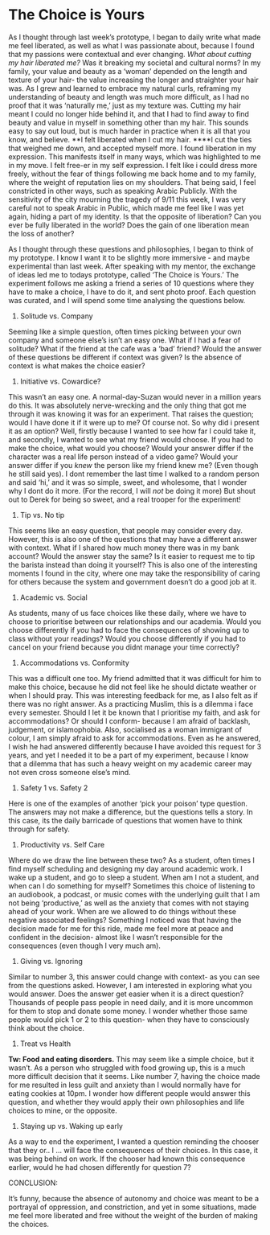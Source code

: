 <h1> The Choice is Yours </h1>

As I thought through last week’s prototype, I began to daily write what made me feel liberated, as well as what I was passionate about, because I found that my passions were contextual and ever changing. *What about cutting my hair liberated me?* Was it breaking my societal and cultural norms? In my family, your value and beauty as a ‘woman’ depended on the length and texture of your hair- the value increasing the longer and straighter your hair was. As I grew and learned to embrace my natural curls, reframing my understanding of beauty and length was much more difficult, as I had no proof that it was ‘naturally me,’ just as my texture was. Cutting my hair meant I could no longer hide behind it, and that I had to find away to find beauty and value in myself in something other than my hair. This sounds easy to say out loud, but is much harder in practice when  it is all that you know, and believe. **I felt liberated when I cut my hair. ****I cut the ties that weighed me down, and accepted myself more. I found liberation in my expression. This manifests itself in many ways, which was highlighted to me in my move. I felt free-er in my self expression. I felt like i could dress more freely, without the fear of things following me back home and to my family, where the weight of reputation lies on my shoulders. That being said, I feel constricted in other ways, such as speaking Arabic Publicly. With the sensitivity of the city mourning the tragedy of 9/11 this week, I was very careful not to speak Arabic in Public, which made me feel like I was yet again, hiding a part of my identity. Is that the opposite of liberation? Can you ever be fully liberated in the world? Does the gain of one liberation mean the loss of another?

As I thought through these questions and philosophies, I began to think of my prototype. I know I want it to be slightly more immersive - and maybe experimental than last week. After speaking with my mentor, the exchange of ideas led me to todays prototype, called ‘The Choice is Yours.’ The experiment follows me asking a friend a series of 10 questions where they have to make a choice, I have to do it, and sent photo proof. Each question was curated, and I will spend some time analysing the questions below.

1. Solitude vs. Company

Seeming like a simple question, often times picking between your own company and someone else’s isn’t an easy one. What if I had a fear of solitude? What if the friend at the cafe was a ‘bad’ friend? Would the answer of these questions be different if context was given? Is the absence of context is what makes the choice easier?

1. Initiative vs. Cowardice?

This wasn’t an easy one. A normal-day-Suzan would never in a million years do this. It was absolutely nerve-wrecking and the only thing that got me through it was knowing it was for an experiment. That raises the question; would I have done it if it were up to me? Of course not. So why did i present it as an option? Well, firstly because I wanted to see how far I could take it, and secondly, I wanted to see what my friend would choose. If you had to make the choice, what would you choose? Would your answer differ if the character was a real life person instead of a video game? Would your answer differ if you *knew* the person like my friend knew me? (Even though he still said yes). I dont remember the last time I walked to a random person and said ‘hi,’ and it was so simple, sweet, and wholesome, that I wonder why I dont do it more. (For the record, I will *not* be doing it more) But shout out to Derek for being so sweet, and a real trooper for the experiment!

1. Tip vs. No tip

This seems like an easy question, that people may consider every day. However, this is also one of the questions that may have a different answer with context. What if I shared how much money there was in my bank account? Would the answer stay the same? Is it easier to request me to tip the barista instead than doing it yourself? This is also one of the interesting moments I found in the city, where one may take the responsibility of caring for others because the system and government doesn’t do a good job at it. 

1. Academic vs. Social

As students, many of us face choices like these daily, where we have to choose to prioritise between our relationships and our academia. Would you choose differently if *you* had to face the consequences of showing up to class without your readings? Would you choose differently if you had to cancel on your friend because you didnt manage your time correctly?

1. Accommodations vs. Conformity

This was a difficult one too. My friend admitted that it was difficult for him to make this choice, because he did not feel like he should dictate weather or when I should pray. This was interesting feedback for me, as I also felt as if there was no right answer. As a practicing Muslim, this is a dilemma i face every semester. Should I let it be known that I prioritise my faith, and ask for accommodations? Or should I conform- because I am afraid of backlash, judgement, or islamophobia. Also, socialised as a woman immigrant of colour, I am simply afraid to ask for accommodations. Even as he answered, I wish he had answered differently because I have avoided this request for 3 years, and yet I needed it to be a part of my experiment, because I know that a dilemma that has such a heavy weight on my academic career may not even cross someone else’s mind.

1. Safety 1 vs. Safety 2

Here is one of the examples of another ‘pick your poison’ type question. The answers may not make a difference, but the questions tells a story. In this case, its the daily barricade of questions that women have to think through for safety. 

1. Productivity vs. Self Care

Where do we draw the line between these two? As a student, often times I find myself scheduling and designing my day around academic work. I wake up a student, and go to sleep a student. When am I not a student, and when can I do something for myself? Sometimes this choice of listening to an audiobook, a podcast, or music comes with the underlying guilt that I am not being ‘productive,’ as well as the anxiety that comes with not staying ahead of your work. When are we allowed to do things without these negative associated feelings? Something I noticed was that having the decision made for me for this ride, made me feel more at peace and confident in the decision- almost like I wasn’t responsible for the consequences (even though I very much am).

1. Giving vs. Ignoring

Similar to number 3, this answer could change with context- as you can see from the questions asked. However, I am interested in exploring what you would answer. Does the answer get easier when it is a direct question? Thousands of people pass people in need daily, and it is more uncommon for them to stop and donate some money. I wonder whether those same people would pick 1 or 2 to this question- when they have to consciously think about the choice. 

1. Treat vs Health

**Tw: Food and eating disorders.** This may seem like a simple choice, but it wasn’t. As a person who struggled with food growing up, this is a much more difficult decision that it seems. Like number 7, having the choice made for me resulted in less guilt and anxiety than I would normally have for eating cookies at 10pm. I wonder how different people would answer this question, and whether they would apply their own philosophies and life choices to mine, or the opposite.

1. Staying up vs. Waking up early

As a way to end the experiment, I wanted a question reminding the chooser that they or.. I ... will face the consequences of their choices. In this case, it was being behind on work. If the chooser had known this consequence earlier, would he had chosen differently for question 7? 

CONCLUSION: 

It’s funny, because the absence of autonomy and choice was meant to be a portrayal of oppression, and constriction, and yet in some situations, made me feel more liberated and free without the weight of the burden of making the choices.
